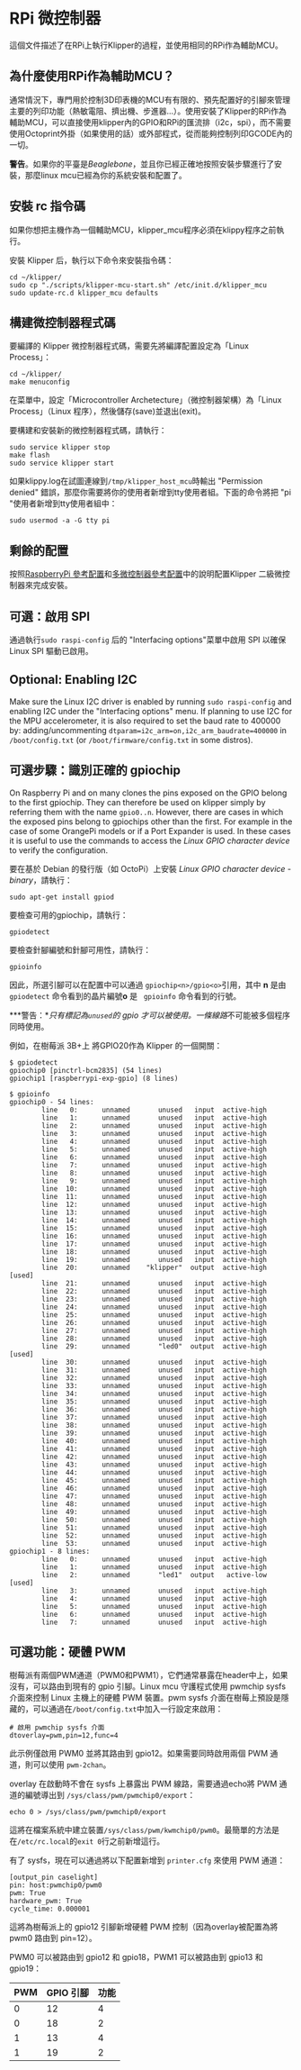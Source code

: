 # RPi 微控制器

這個文件描述了在RPi上執行Klipper的過程，並使用相同的RPi作為輔助MCU。

## 為什麼使用RPi作為輔助MCU？

通常情況下，專門用於控制3D印表機的MCU有有限的、預先配置好的引腳來管理主要的列印功能（熱敏電阻、擠出機、步進器...）。使用安裝了Klipper的RPi作為輔助MCU，可以直接使用klipper內的GPIO和RPi的匯流排（i2c，spi），而不需要使用Octoprint外掛（如果使用的話）或外部程式，從而能夠控制列印GCODE內的一切。

**警告**。如果你的平臺是*Beaglebone*，並且你已經正確地按照安裝步驟進行了安裝，那麼linux mcu已經為你的系統安裝和配置了。

## 安裝 rc 指令碼

如果你想把主機作為一個輔助MCU，klipper_mcu程序必須在klippy程序之前執行。

安裝 Klipper 后，執行以下命令來安裝指令碼：

```
cd ~/klipper/
sudo cp "./scripts/klipper-mcu-start.sh" /etc/init.d/klipper_mcu
sudo update-rc.d klipper_mcu defaults
```

## 構建微控制器程式碼

要編譯的 Klipper 微控制器程式碼，需要先將編譯配置設定為「Linux Process」：

```
cd ~/klipper/
make menuconfig
```

在菜單中，設定「Microcontroller Archetecture」（微控制器架構）為「Linux Process」（Linux 程序），然後儲存(save)並退出(exit)。

要構建和安裝新的微控制器程式碼，請執行：

```
sudo service klipper stop
make flash
sudo service klipper start
```

如果klippy.log在試圖連線到`/tmp/klipper_host_mcu`時輸出 "Permission denied" 錯誤，那麼你需要將你的使用者新增到tty使用者組。下面的命令將把 "pi "使用者新增到tty使用者組中：

```
sudo usermod -a -G tty pi
```

## 剩餘的配置

按照[RaspberryPi 參考配置](../config/sample-raspberry-pi.cfg)和[多微控制器參考配置](../config/sample-multi-mcu.cfg)中的說明配置Klipper 二級微控制器來完成安裝。

## 可選：啟用 SPI

通過執行`sudo raspi-config` 后的 "Interfacing options"菜單中啟用 SPI 以確保Linux SPI 驅動已啟用。

## Optional: Enabling I2C

Make sure the Linux I2C driver is enabled by running `sudo raspi-config` and enabling I2C under the "Interfacing options" menu. If planning to use I2C for the MPU accelerometer, it is also required to set the baud rate to 400000 by: adding/uncommenting `dtparam=i2c_arm=on,i2c_arm_baudrate=400000` in `/boot/config.txt` (or `/boot/firmware/config.txt` in some distros).

## 可選步驟：識別正確的 gpiochip

On Raspberry Pi and on many clones the pins exposed on the GPIO belong to the first gpiochip. They can therefore be used on klipper simply by referring them with the name `gpio0..n`. However, there are cases in which the exposed pins belong to gpiochips other than the first. For example in the case of some OrangePi models or if a Port Expander is used. In these cases it is useful to use the commands to access the *Linux GPIO character device* to verify the configuration.

要在基於 Debian 的發行版（如 OctoPi）上安裝 *Linux GPIO character device - binary*，請執行：

```
sudo apt-get install gpiod
```

要檢查可用的gpiochip，請執行：

```
gpiodetect
```

要檢查針腳編號和針腳可用性，請執行：

```
gpioinfo
```

因此，所選引腳可以在配置中可以通過 `gpiochip<n>/gpio<o>`引用，其中 **n** 是由 `gpiodetect` 命令看到的晶片編號**o** 是 ` gpioinfo` 命令看到的行號。

***警告：***只有標記為`unused`的 gpio 才可以被使用。一條*線路*不可能被多個程序同時使用。

例如，在樹莓派 3B+上 將GPIO20作為 Klipper 的一個開關：

```
$ gpiodetect
gpiochip0 [pinctrl-bcm2835] (54 lines)
gpiochip1 [raspberrypi-exp-gpio] (8 lines)

$ gpioinfo
gpiochip0 - 54 lines:
        line   0:      unnamed       unused   input  active-high
        line   1:      unnamed       unused   input  active-high
        line   2:      unnamed       unused   input  active-high
        line   3:      unnamed       unused   input  active-high
        line   4:      unnamed       unused   input  active-high
        line   5:      unnamed       unused   input  active-high
        line   6:      unnamed       unused   input  active-high
        line   7:      unnamed       unused   input  active-high
        line   8:      unnamed       unused   input  active-high
        line   9:      unnamed       unused   input  active-high
        line  10:      unnamed       unused   input  active-high
        line  11:      unnamed       unused   input  active-high
        line  12:      unnamed       unused   input  active-high
        line  13:      unnamed       unused   input  active-high
        line  14:      unnamed       unused   input  active-high
        line  15:      unnamed       unused   input  active-high
        line  16:      unnamed       unused   input  active-high
        line  17:      unnamed       unused   input  active-high
        line  18:      unnamed       unused   input  active-high
        line  19:      unnamed       unused   input  active-high
        line  20:      unnamed    "klipper"  output  active-high [used]
        line  21:      unnamed       unused   input  active-high
        line  22:      unnamed       unused   input  active-high
        line  23:      unnamed       unused   input  active-high
        line  24:      unnamed       unused   input  active-high
        line  25:      unnamed       unused   input  active-high
        line  26:      unnamed       unused   input  active-high
        line  27:      unnamed       unused   input  active-high
        line  28:      unnamed       unused   input  active-high
        line  29:      unnamed       "led0"  output  active-high [used]
        line  30:      unnamed       unused   input  active-high
        line  31:      unnamed       unused   input  active-high
        line  32:      unnamed       unused   input  active-high
        line  33:      unnamed       unused   input  active-high
        line  34:      unnamed       unused   input  active-high
        line  35:      unnamed       unused   input  active-high
        line  36:      unnamed       unused   input  active-high
        line  37:      unnamed       unused   input  active-high
        line  38:      unnamed       unused   input  active-high
        line  39:      unnamed       unused   input  active-high
        line  40:      unnamed       unused   input  active-high
        line  41:      unnamed       unused   input  active-high
        line  42:      unnamed       unused   input  active-high
        line  43:      unnamed       unused   input  active-high
        line  44:      unnamed       unused   input  active-high
        line  45:      unnamed       unused   input  active-high
        line  46:      unnamed       unused   input  active-high
        line  47:      unnamed       unused   input  active-high
        line  48:      unnamed       unused   input  active-high
        line  49:      unnamed       unused   input  active-high
        line  50:      unnamed       unused   input  active-high
        line  51:      unnamed       unused   input  active-high
        line  52:      unnamed       unused   input  active-high
        line  53:      unnamed       unused   input  active-high
gpiochip1 - 8 lines:
        line   0:      unnamed       unused   input  active-high
        line   1:      unnamed       unused   input  active-high
        line   2:      unnamed       "led1"  output   active-low [used]
        line   3:      unnamed       unused   input  active-high
        line   4:      unnamed       unused   input  active-high
        line   5:      unnamed       unused   input  active-high
        line   6:      unnamed       unused   input  active-high
        line   7:      unnamed       unused   input  active-high
```

## 可選功能：硬體 PWM

樹莓派有兩個PWM通道（PWM0和PWM1），它們通常暴露在header中上，如果沒有，可以路由到現有的 gpio 引腳。Linux mcu 守護程式使用 pwmchip sysfs 介面來控制 Linux 主機上的硬體 PWM 裝置。pwm sysfs 介面在樹莓上預設是隱藏的，可以通過在`/boot/config.txt`中加入一行設定來啟用：

```
# 啟用 pwmchip sysfs 介面
dtoverlay=pwm,pin=12,func=4
```

此示例僅啟用 PWM0 並將其路由到 gpio12。如果需要同時啟用兩個 PWM 通道，則可以使用 `pwm-2chan`。

overlay 在啟動時不會在 sysfs 上暴露出 PWM 線路，需要通過echo將 PWM 通道的編號導出到 `/sys/class/pwm/pwmchip0/export`：

```
echo 0 > /sys/class/pwm/pwmchip0/export
```

這將在檔案系統中建立裝置`/sys/class/pwm/kwmchip0/pwm0`。最簡單的方法是在`/etc/rc.local`的`exit 0`行之前新增這行。

有了 sysfs，現在可以通過將以下配置新增到 `printer.cfg` 來使用 PWM 通道：

```
[output_pin caselight]
pin: host:pwmchip0/pwm0
pwm: True
hardware_pwm: True
cycle_time: 0.000001
```

這將為樹莓派上的 gpio12 引腳新增硬體 PWM 控制（因為overlay被配置為將 pwm0 路由到 pin=12）。

PWM0 可以被路由到 gpio12 和 gpio18，PWM1 可以被路由到 gpio13 和 gpio19：

| PWM | GPIO 引腳 | 功能 |
| --- | --- | --- |
| 0 | 12 | 4 |
| 0 | 18 | 2 |
| 1 | 13 | 4 |
| 1 | 19 | 2 |
